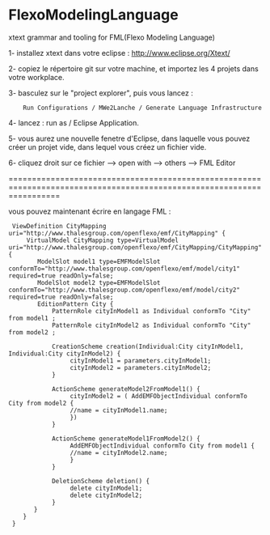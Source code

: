 FlexoModelingLanguage
=====================

xtext grammar and tooling for FML(Flexo Modeling Language)


1- installez xtext dans votre eclipse : http://www.eclipse.org/Xtext/

2- copiez le répertoire git sur votre machine, et importez les 4 projets dans votre workplace.

3- basculez sur le "project explorer", puis vous lancez :

        Run Configurations / MWe2Lanche / Generate Language Infrastructure

4- lancez : run as / Eclipse Application.

5- vous aurez une nouvelle fenetre d'Eclipse, dans laquelle vous pouvez créer un projet vide, dans lequel vous créez un fichier vide.

6- cliquez droit sur ce fichier --> open with --> others --> FML Editor

=======================================================================================================================

vous pouvez maintenant écrire en langage FML :

     ViewDefinition CityMapping uri="http://www.thalesgroup.com/openflexo/emf/CityMapping" { 
         VirtualModel CityMapping type=VirtualModel uri="http://www.thalesgroup.com/openflexo/emf/CityMapping/CityMapping" {
            ModelSlot model1 type=EMFModelSlot conformTo="http://www.thalesgroup.com/openflexo/emf/model/city1" required=true readOnly=false;  
            ModelSlot model2 type=EMFModelSlot conformTo="http://www.thalesgroup.com/openflexo/emf/model/city2" required=true readOnly=false;
            EditionPattern City {  
                PatternRole cityInModel1 as Individual conformTo "City" from model1 ;  
                PatternRole cityInModel2 as Individual conformTo "City" from model2 ;  
                
                CreationScheme creation(Individual:City cityInModel1, Individual:City cityInModel2) {    
                     cityInModel1 = parameters.cityInModel1;  
                     cityInModel2 = parameters.cityInModel2;    
                }    
                
                ActionScheme generateModel2FromModel1() {    
                     cityInModel2 = ( AddEMFObjectIndividual conformTo City from model2 {      
                     //name = cityInModel1.name;      
                     })       
                }    
                
                ActionScheme generateModel1FromModel2() {    
                     AddEMFObjectIndividual conformTo City from model1 {      
                     //name = cityInModel2.name;      
                     }    
                }  
                
                DeletionScheme deletion() {    
                     delete cityInModel1;    
                     delete cityInModel2;   
                }    
           }    
        }
     }
  
